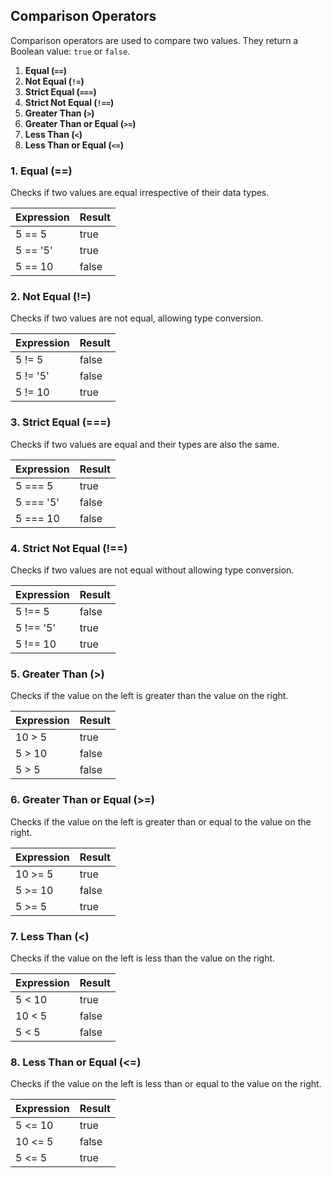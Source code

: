 ## Comparison Operators

Comparison operators are used to compare two values. They return a Boolean value: `true` or `false`.

1. **Equal (`==`)**
2. **Not Equal (`!=`)**
3. **Strict Equal (`===`)**
4. **Strict Not Equal (`!==`)**
5. **Greater Than (`>`)**
6. **Greater Than or Equal (`>=`)**
7. **Less Than (`<`)**
8. **Less Than or Equal (`<=`)**

### 1. Equal (==)

Checks if two values are equal irrespective of their data types.

| Expression | Result |
| ---------- | ------ |
| 5 == 5     | true   |
| 5 == '5'   | true   |
| 5 == 10    | false  |

### 2. Not Equal (!=)

Checks if two values are not equal, allowing type conversion.

| Expression | Result |
| ---------- | ------ |
| 5 != 5     | false  |
| 5 != '5'   | false  |
| 5 != 10    | true   |

### 3. Strict Equal (===)

Checks if two values are equal and their types are also the same.

| Expression | Result |
| ---------- | ------ |
| 5 === 5    | true   |
| 5 === '5'  | false  |
| 5 === 10   | false  |

### 4. Strict Not Equal (!==)

Checks if two values are not equal without allowing type conversion.

| Expression | Result |
| ---------- | ------ |
| 5 !== 5    | false  |
| 5 !== '5'  | true   |
| 5 !== 10   | true   |

### 5. Greater Than (>)

Checks if the value on the left is greater than the value on the right.

| Expression | Result |
| ---------- | ------ |
| 10 > 5     | true   |
| 5 > 10     | false  |
| 5 > 5      | false  |

### 6. Greater Than or Equal (>=)

Checks if the value on the left is greater than or equal to the value on the right.

| Expression | Result |
| ---------- | ------ |
| 10 >= 5    | true   |
| 5 >= 10    | false  |
| 5 >= 5     | true   |

### 7. Less Than (<)

Checks if the value on the left is less than the value on the right.

| Expression | Result |
| ---------- | ------ |
| 5 < 10     | true   |
| 10 < 5     | false  |
| 5 < 5      | false  |

### 8. Less Than or Equal (<=)

Checks if the value on the left is less than or equal to the value on the right.

| Expression | Result |
| ---------- | ------ |
| 5 <= 10    | true   |
| 10 <= 5    | false  |
| 5 <= 5     | true   |
